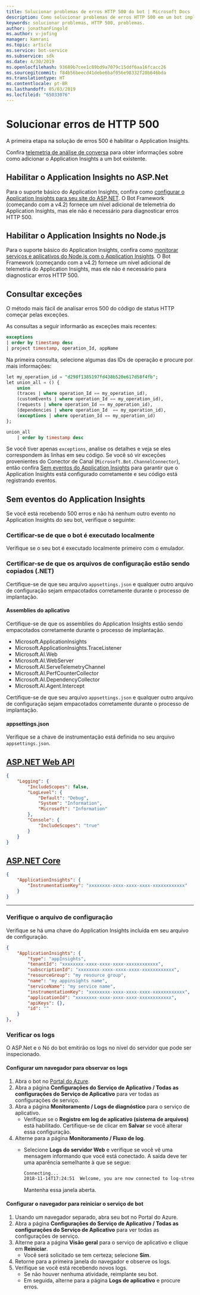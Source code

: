 ```yaml
---
title: Solucionar problemas de erros HTTP 500 do bot | Microsoft Docs
description: Como solucionar problemas de erros HTTP 500 em um bot implantado.
keywords: solucionar problemas, HTTP 500, problemas.
author: jonathanFingold
ms.author: v-jofing
manager: kamrani
ms.topic: article
ms.service: bot-service
ms.subservice: sdk
ms.date: 4/30/2019
ms.openlocfilehash: 93689b7cee1c89bd9a7079c15ddf6aa16fcacc26
ms.sourcegitcommit: f84b56beecd41debe6baf056e98332f20b646bda
ms.translationtype: HT
ms.contentlocale: pt-BR
ms.lasthandoff: 05/03/2019
ms.locfileid: "65033076"
---
```

# <a name="troubleshoot-http-500-errors"></a>Solucionar erros de HTTP 500

A primeira etapa na solução de erros 500 é habilitar o Application Insights.

<!-- TODO: Add links back in once there's a fresh AppInsights sample.
The luis-with-appinsights ([C# sample](https://aka.ms/cs-luis-with-appinsights-sample) / [JS sample](https://aka.ms/js-luis-with-appinsights-sample)) and qna-with-appinsights ([C# sample](https://aka.ms/qna-with-appinsights) / [JS sample](https://aka.ms/js-qna-with-appinsights-sample)) samples demonstrate bots that support Azure Application Insights.
-->
Confira [telemetria de análise de conversa](https://aka.ms/botframeworkanalytics) para obter informações sobre como adicionar o Application Insights a um bot existente.

## <a name="enable-application-insights-on-aspnet"></a>Habilitar o Application Insights no ASP.Net

Para o suporte básico do Application Insights, confira como [configurar o Application Insights para seu site do ASP.NET](https://docs.microsoft.com/azure/application-insights/app-insights-asp-net). O Bot Framework (começando com a v4.2) fornece um nível adicional de telemetria do Application Insights, mas ele não é necessário para diagnosticar erros HTTP 500.

## <a name="enable-application-insights-on-nodejs"></a>Habilitar o Application Insights no Node.js

Para o suporte básico do Application Insights, confira como [monitorar serviços e aplicativos do Node.js com o Application Insights](https://docs.microsoft.com/azure/azure-monitor/learn/nodejs-quick-start). O Bot Framework (começando com a v4.2) fornece um nível adicional de telemetria do Application Insights, mas ele não é necessário para diagnosticar erros HTTP 500.

## <a name="query-for-exceptions"></a>Consultar exceções

O método mais fácil de analisar erros 500 do código de status HTTP começar pelas exceções.

As consultas a seguir informarão as exceções mais recentes:

```sql
exceptions
| order by timestamp desc
| project timestamp, operation_Id, appName
```

Na primeira consulta, selecione algumas das IDs de operação e procure por mais informações:

```sql
let my_operation_id = "d298f1385197fd438b520e617d58f4fb";
let union_all = () {
    union
    (traces | where operation_Id == my_operation_id),
    (customEvents | where operation_Id == my_operation_id),
    (requests | where operation_Id == my_operation_id),
    (dependencies | where operation_Id  == my_operation_id),
    (exceptions | where operation_Id == my_operation_id)
};

union_all
    | order by timestamp desc
```

Se você tiver apenas `exceptions`, analise os detalhes e veja se eles correspondem às linhas em seu código. Se você só vir exceções provenientes do Conector de Canal (`Microsoft.Bot.ChannelConnector`), então confira [Sem eventos do Application Insights](#no-application-insights-events) para garantir que o Application Insights está configurado corretamente e seu código está registrando eventos.

## <a name="no-application-insights-events"></a>Sem eventos do Application Insights

Se você está recebendo 500 erros e não há nenhum outro evento no Application Insights do seu bot, verifique o seguinte:

### <a name="ensure-bot-runs-locally"></a>Certificar-se de que o bot é executado localmente

Verifique se o seu bot é executado localmente primeiro com o emulador.

### <a name="ensure-configuration-files-are-being-copied-net-only"></a>Certificar-se de que os arquivos de configuração estão sendo copiados (.NET)

Certifique-se de que seu arquivo `appsettings.json` e qualquer outro arquivo de configuração sejam empacotados corretamente durante o processo de implantação.

#### <a name="application-assemblies"></a>Assemblies do aplicativo

Certifique-se de que os assemblies do Application Insights estão sendo empacotados corretamente durante o processo de implantação.

- Microsoft.ApplicationInsights
- Microsoft.ApplicationInsights.TraceListener
- Microsoft.AI.Web
- Microsoft.AI.WebServer
- Microsoft.AI.ServeTelemetryChannel
- Microsoft.AI.PerfCounterCollector
- Microsoft.AI.DependencyCollector
- Microsoft.AI.Agent.Intercept

Certifique-se de que seu arquivo `appsettings.json` e qualquer outro arquivo de configuração sejam empacotados corretamente durante o processo de implantação.

#### <a name="appsettingsjson"></a>appsettings.json

Verifique se a chave de instrumentação está definida no seu arquivo `appsettings.json`.

## <a name="aspnet-web-apitabdotnetwebapi"></a>[ASP.NET Web API](#tab/dotnetwebapi)

```json
{
    "Logging": {
        "IncludeScopes": false,
        "LogLevel": {
            "Default": "Debug",
            "System": "Information",
            "Microsoft": "Information"
        },
        "Console": {
            "IncludeScopes": "true"
        }
    }
}
```

## <a name="aspnet-coretabdotnetcore"></a>[ASP.NET Core](#tab/dotnetcore)

```json
{
    "ApplicationInsights": {
        "InstrumentationKey": "xxxxxxxx-xxxx-xxxx-xxxx-xxxxxxxxxxxx"
    }
}
```

---

### <a name="verify-config-file"></a>Verifique o arquivo de configuração

Verifique se há uma chave do Application Insights incluída em seu arquivo de configuração.

```json
{
    "ApplicationInsights": {
        "type": "appInsights",
        "tenantId": "xxxxxxxx-xxxx-xxxx-xxxx-xxxxxxxxxxxx",
        "subscriptionId": "xxxxxxxx-xxxx-xxxx-xxxx-xxxxxxxxxxxx",
        "resourceGroup": "my resource group",
        "name": "my appinsights name",
        "serviceName": "my service name",
        "instrumentationKey": "xxxxxxxx-xxxx-xxxx-xxxx-xxxxxxxxxxxx",
        "applicationId": "xxxxxxxx-xxxx-xxxx-xxxx-xxxxxxxxxxxx",
        "apiKeys": {},
        "id": ""
    }
},
```

### <a name="check-logs"></a>Verificar os logs

O ASP.Net e o Nó do bot emitirão os logs no nível do servidor que pode ser inspecionado.

#### <a name="set-up-a-browser-to-watch-your-logs"></a>Configurar um navegador para observar os logs

1. Abra o bot no [Portal do Azure](http://portal.azure.com/).
1. Abra a página **Configurações do Serviço de Aplicativo / Todas as configurações do Serviço de Aplicativo** para ver todas as configurações de serviço.
1. Abra a página **Monitoramento / Logs de diagnóstico** para o serviço de aplicativo.
   - Verifique se o **Registro em log de aplicativo (sistema de arquivos)** está habilitado. Certifique-se de clicar em **Salvar** se você alterar essa configuração.
1. Alterne para a página **Monitoramento / Fluxo de log**.
   - Selecione **Logs do servidor Web** e verifique se você vê uma mensagem informando que você está conectado. A saída deve ter uma aparência semelhante à que se segue:

     ```bash
     Connecting...
     2018-11-14T17:24:51  Welcome, you are now connected to log-streaming service.
     ```

     Mantenha essa janela aberta.

#### <a name="set-up-browser-to-restart-your-bot-service"></a>Configurar o navegador para reiniciar o serviço de bot

1. Usando um navegador separado, abra seu bot no Portal do Azure.
1. Abra a página **Configurações do Serviço de Aplicativo / Todas as configurações do Serviço de Aplicativo** para ver todas as configurações de serviço.
1. Alterne para a página **Visão geral** para o serviço de aplicativo e clique em **Reiniciar**.
   - Você será solicitado se tem certeza; selecione **Sim**.
1. Retorne para a primeira janela do navegador e observe os logs.
1. Verifique se você está recebendo novos logs.
   - Se não houver nenhuma atividade, reimplante seu bot.
   - Em seguida, alterne para a página **Logs de aplicativo** e procure erros.

